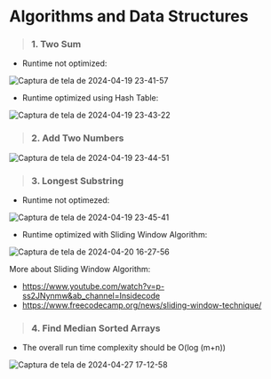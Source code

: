 # Algorithms and Data Structures

> <h3>1. Two Sum </h3>
  - Runtime not optimized:

![Captura de tela de 2024-04-19 23-41-57](https://github.com/carologata/Algorithms-and-Data-Structures/assets/105884639/7f71c774-923b-4704-9689-2aa384c1bb48)

  - Runtime optimized using Hash Table:

![Captura de tela de 2024-04-19 23-43-22](https://github.com/carologata/Algorithms-and-Data-Structures/assets/105884639/a250617a-3293-4f29-a6b9-37e38ac2697a)

> <h3> 2. Add Two Numbers </h3>

![Captura de tela de 2024-04-19 23-44-51](https://github.com/carologata/Algorithms-and-Data-Structures/assets/105884639/1dd2fff9-2f63-4e37-8e62-d2ead9336b3d)

> <h3> 3. Longest Substring </h3>

  - Runtime not optimezed:
    
![Captura de tela de 2024-04-19 23-45-41](https://github.com/carologata/Algorithms-and-Data-Structures/assets/105884639/eb59ff83-ddc0-4b14-a6c5-ba707b71d5c5)

  - Runtime optimized with Sliding Window Algorithm:

![Captura de tela de 2024-04-20 16-27-56](https://github.com/carologata/Algorithms-and-Data-Structures/assets/105884639/5386171b-a070-417d-8d6a-83d95eee2c45)

More about Sliding Window Algorithm:
- https://www.youtube.com/watch?v=p-ss2JNynmw&ab_channel=Insidecode
- https://www.freecodecamp.org/news/sliding-window-technique/


> <h3> 4. Find Median Sorted Arrays </h3>

- The overall run time complexity should be O(log (m+n))

![Captura de tela de 2024-04-27 17-12-58](https://github.com/carologata/Algorithms-and-Data-Structures/assets/105884639/018d27f4-8617-4c6c-848c-11955c50aa8a)


